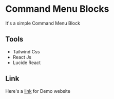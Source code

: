 # Command Menu Blocks

It's a simple Command Menu Block 
## Tools

- Tailwind Css
- React Js
- Lucide React

## Link

Here's a [link]() for Demo website
